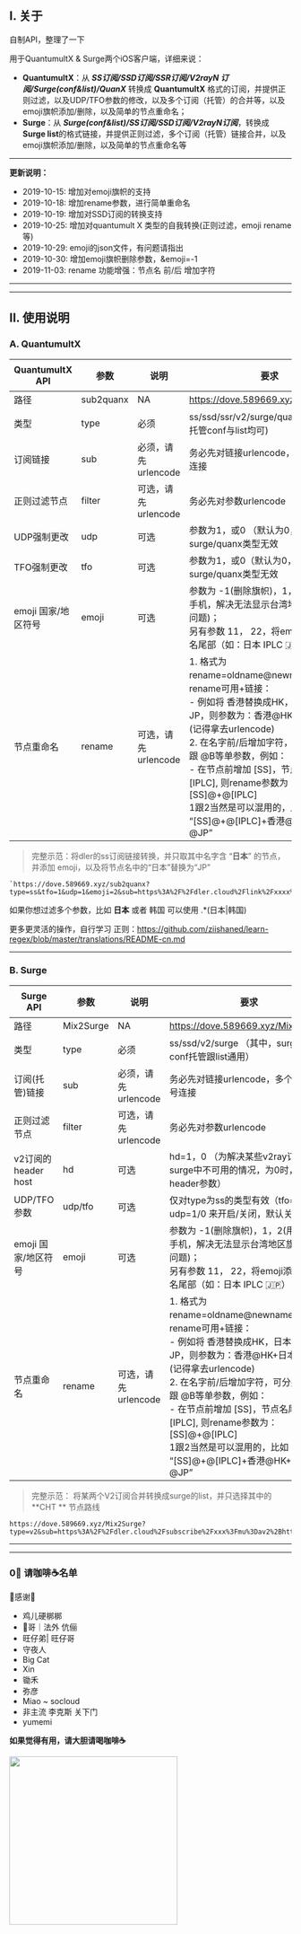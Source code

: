 ## I. 关于

自制API，整理了一下

用于QuantumultX & Surge两个iOS客户端，详细来说：

- **QuantumultX**：从 ***SS订阅/SSD订阅/SSR订阅/V2rayN 订阅/Surge(conf&list)/QuanX*** 转换成 **QuantumultX** 格式的订阅，并提供正则过滤，以及UDP/TFO参数的修改，以及多个订阅（托管）的合并等，以及emoji旗帜添加/删除，以及简单的节点重命名；
- **Surge**：从 ***Surge(conf&list)/SS订阅/SSD订阅/V2rayN订阅***，转换成 **Surge list**的格式链接，并提供正则过滤，多个订阅（托管）链接合并，以及emoji旗帜添加/删除，以及简单的节点重命名等

-----

**更新说明：**

- 2019-10-15: 增加对emoji旗帜的支持
- 2019-10-18: 增加rename参数，进行简单重命名
- 2019-10-19: 增加对SSD订阅的转换支持
- 2019-10-25: 增加对quantumult X 类型的自我转换(正则过滤，emoji rename 等)
- 2019-10-29: emoji的json文件，有问题请指出
- 2019-10-30: 增加emoji旗帜删除参数，&emoji=-1
- 2019-11-03: rename 功能增强：节点名 前/后 增加字符

------

----

## II. 使用说明

### A. QuantumultX

| QuantumultX API     | 参数      | 说明                | 要求                                                         | 状态 |
| ------------------- | --------- | ------------------- | ------------------------------------------------------------ | ---- |
| 路径                | sub2quanx | NA                  | https://dove.589669.xyz/sub2quanx?                           | NA   |
| 类型                | type      | 必须                | ss/ssd/ssr/v2/surge/quanx (surge的托管conf与list均可)        | ✅    |
| 订阅链接            | sub       | 必须，请先urlencode | 务必先对链接urlencode，多个订阅用 + 连接                     | ✅    |
| 正则过滤节点        | filter    | 可选，请先urlencode | 务必先对参数urlencode                                        | ✅    |
| UDP强制更改         | udp       | 可选                | 参数为1，或0 （默认为0，关闭），对surge/quanx类型无效        | ✅    |
| TFO强制更改         | tfo       | 可选                | 参数为1，或0（默认为0，关闭），对surge/quanx类型无效         | ✅    |
| emoji 国家/地区符号 | emoji     | 可选                | 参数为 -1(删除旗帜)，1，2(用于国行手机，解决无法显示台湾地区旗帜🇹🇼的问题)；<br />另有参数 11， 22，将emoji添加在节点名尾部（如：日本 IPLC 🇯🇵） | ✅    |
| 节点重命名          | rename    | 可选，请先urlencode | 1. 格式为 rename=oldname@newname，多个rename可用+链接：<br />- 例如将 香港替换成HK，日本替换成JP，则参数为：香港@HK+日本@JP (记得拿去urlencode)<br /> 2. 在名字前/后增加字符，可分别用 A@ 跟 @B等单参数，例如：<br />- 在节点前增加 [SS]，节点名尾增加 [IPLC], 则rename参数为：[SS]@+@[IPLC]<br />1跟2当然是可以混用的，比如 “[SS]@+@[IPLC]+香港@HK+日本@JP” | ✅    |

> 完整示范：将dler的ss订阅链接转换，并只取其中名字含 “**日本**” 的节点，并添加 emoji，以及将节点名中的“日本”替换为“JP”

```
`https://dove.589669.xyz/sub2quanx?type=ss&tfo=1&udp=1&emoji=2&sub=https%3A%2F%2Fdler.cloud%2Flink%2Fxxxx%3Fmu%3Dss&filter=.*%E6%97%A5%E6%9C%AC&rename=%E6%97%A5%E6%9C%AC%40JP`
```

如果你想过滤多个参数，比如 **日本** 或者 韩国 可以使用  .*(日本|韩国)

 更多更灵活的操作，自行学习 正则：https://github.com/ziishaned/learn-regex/blob/master/translations/README-cn.md

---------



### B. Surge

| Surge API           | 参数      | 说明                | 要求                                                         | 状态 |
| ------------------- | --------- | ------------------- | ------------------------------------------------------------ | ---- |
| 路径                | Mix2Surge | NA                  | https://dove.589669.xyz/Mix2Surge?                           | NA   |
| 类型                | type      | 必须                | ss/ssd/v2/surge   （其中，surge参数对conf托管跟list通用）    | ✅    |
| 订阅(托管)链接      | sub       | 必须，请先urlencode | 务必先对链接urlencode，多个订阅用 + 号连接                   | ✅    |
| 正则过滤节点        | filter    | 可选，请先urlencode | 务必先对参数urlencode                                        | ✅    |
| v2订阅的header host | hd        | 可选                | hd=1，0 （为解决某些v2ray订阅在surge中不可用的情况，为0时，忽略header参数） | ✅    |
| UDP/TFO参数         | udp/tfo   | 可选                | 仅对type为ss的类型有效（tfo=1/0，udp=1/0 来开启/关闭，默认关闭） | ✅    |
| emoji 国家/地区符号 | emoji     | 可选                | 参数为 -1(删除旗帜)，1，2(用于国行手机，解决无法显示台湾地区旗帜🇹🇼的问题)；<br />另有参数 11， 22，将emoji添加在节点名尾部（如：日本 IPLC 🇯🇵） | ✅    |
| 节点重命名          | rename    | 可选，请先urlencode | 1. 格式为 rename=oldname@newname，多个rename可用+链接：<br />- 例如将 香港替换成HK，日本替换成JP，则参数为：香港@HK+日本@JP (记得拿去urlencode)<br /> 2. 在名字前/后增加字符，可分别用 A@ 跟 @B等单参数，例如：<br />- 在节点前增加 [SS]，节点名尾增加 [IPLC], 则rename参数为：[SS]@+@[IPLC]<br />1跟2当然是可以混用的，比如 “[SS]@+@[IPLC]+香港@HK+日本@JP” | ✅    |

> 完整示范： 将某两个V2订阅合并转换成surge的list，并只选择其中的 **CHT ** 节点路线

```
https://dove.589669.xyz/Mix2Surge?type=v2&sub=https%3A%2F%2Fdler.cloud%2Fsubscribe%2Fxxx%3Fmu%3Dav2%2Bhttps%3A%2F%2Fytoo.xyz%2Fmodules%2Fservers%2FV2raySocks%2Fosubscribe.php%3Fsid%3D372%26token%3Dxxxo&filter=.%2ACHT
```



---

---

### 0⃣️ 请咖啡☕️名单

🙏感谢🙏

- 鸡儿硬梆梆
- 🐔哥｜法外 伉俪
- 旺仔弟| 旺仔哥
- 守夜人
- Big Cat
- Xin
- 锄禾
- 弥彦
- Miao ~ socloud
- 非主流 李克斯 关下门
- yumemi

**如果觉得有用，请大胆请喝咖啡☕️**

<img src="https://tva1.sinaimg.cn/large/006y8mN6gy1g7t6di3i9oj30gg0g240w.jpg" style="height:300px" />



